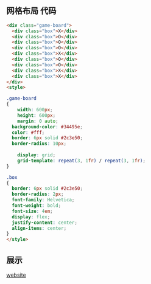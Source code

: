## 网格布局  代码

```html
<div class="game-board">
  <div class="box">X</div>
  <div class="box">O</div>
  <div class="box">O</div>
  <div class="box">O</div>
  <div class="box">X</div>
  <div class="box">O</div>
  <div class="box">O</div>
  <div class="box">X</div>
  <div class="box">X</div>
</div>
<style>

.game-board
{
    width: 600px;
    height: 600px;
    margin: 0 auto;
  background-color: #34495e;
  color: #fff;
  border: 6px solid #2c3e50;
  border-radius: 10px;
    
    display: grid;
    grid-template: repeat(3, 1fr) / repeat(3, 1fr);
}

.box
{
  border: 6px solid #2c3e50;
  border-radius: 2px;
  font-family: Helvetica;
  font-weight: bold;
  font-size: 4em;
  display: flex;
  justify-content: center;
  align-items: center;
}
</style>
```

## 展示

[website](http://site.dearmsdan.com/work/页面布局/网格布局/grid.html ':include :type=iframe width=100% height=400px')

